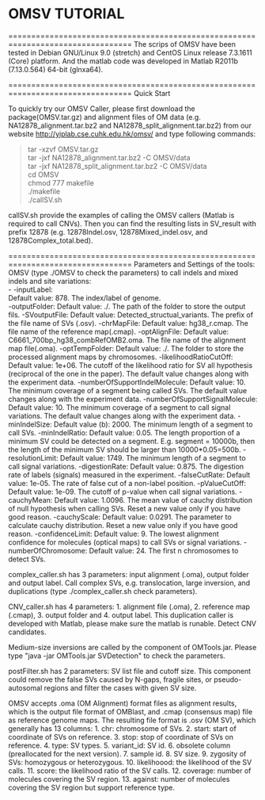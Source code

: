 # OMSV TUTORIAL
=================================================================================
The scrips of OMSV have been tested in Debian GNU/Linux 9.0 (stretch) and CentOS Linux release 7.3.1611 (Core) platform. And the matlab code was developed in Matlab R2011b (7.13.0.564) 64-bit (glnxa64).

=================================================================================
Quick Start

To quickly try our OMSV Caller, please first download the package(OMSV.tar.gz) and alignment files of OM data (e.g. NA12878\_alignment.tar.bz2 and NA12878_split_alignment.tar.bz2) from our website http://yiplab.cse.cuhk.edu.hk/omsv/ and type following commands:  
>tar -xzvf OMSV.tar.gz  
>tar -jxf NA12878\_alignment.tar.bz2 -C OMSV/data  
>tar -jxf NA12878\_split\_alignment.tar.bz2 -C OMSV/data  
>cd OMSV  
>chmod 777 makefile  
>./makefile  
>./callSV.sh

callSV.sh provide the examples of calling the OMSV callers (Matlab is required to call CNVs). Then you can find the resulting lists in SV\_result with prefix 12878 (e.g. 12878Indel.osv, 12878Mixed\_indel.osv, and 12878Complex\_total.bed).

=================================================================================
Parameters and Settings of the tools:  
	OMSV (type ./OMSV to check the parameters) to call indels and mixed indels and site variations:  
		-  -inputLabel:  
			Default value: 878. The index/label of genome.  
		-outputFolder:
			Default value: ./. The path of the folder to store the output fils.
		-SVoutputFile:
			Default value: Detected_structual_variants. The prefix of the file name of SVs (.osv).
		-chrMapFile:
			Default value: hg38_r.cmap. The file name of the reference map(.cmap).
		-optAlignFile:
			Default value: C6661_700bp_hg38_combRefOMB2.oma. The file name of the alignment map file(.oma).
		-optTempFolder:
			Default value: ./. The folder to store the processed alignment maps by chromosomes.
		-likelihoodRatioCutOff:
			Default value: 1e+06. The cutoff of the likelihood ratio for SV all hypothesis (reciprocal of the one in the paper). The default value changes along with the experiment data.
		-numberOfSupportIndelMolecule:
			Default value: 10. The minimum coverage of a segment being called SVs. The default value changes along with the experiment data.
		-numberOfSupportSignalMolecule:
			Default value: 10. The minimum coverage of a segment to call signal variations. The default value changes along with the experiment data.
		-minIndelSize:
			Default value (b): 2000. The minimum length of a segment to call SVs.
		-minIndelRatio:
			Default value: 0.05. The length proportion of a minimum SV could be detected on a segment. E.g. segment = 10000b, then the length of the minimum SV should be larger than 10000*0.05=500b.
		-resolutionLimit:
			Default value: 1749. The minimum length of a segment to call signal variations.
		-digestionRate:
			Default value: 0.875. The digestion rate of labels (signals) measured in the experiment.
		-falseCutRate:
			Default value: 1e-05. The rate of false cut of a non-label position.
		-pValueCutOff:
			Default value: 1e-09. The cutoff of p-value when call signal variations.
		-cauchyMean:
			Default value: 1.0096. The mean value of cauchy distribution of null hypothesis when calling SVs. Reset a new value only if you have good reason.
		-cauchyScale:
			Default value: 0.0291. The parameter to calculate cauchy distribution. Reset a new value only if you have good reason.
		-confidenceLimit:
			Default value: 9. The lowest alignment confidence for molecules (optical maps) to call SVs or signal variations.
		-numberOfChromosome:
			Default value: 24. The first n chromosomes to detect SVs.

   complex\_caller.sh has 3 parameters: input alignment (.oma), output folder and output label. Call complex SVs, e.g. translocation, large inversion, and duplications (type ./complex_caller.sh check parameters).

   CNV\_caller.sh has 4 parameters: 1. alignment file (.oma), 2. reference map (.cmap), 3. output folder and 4. output label. This duplication caller is developed with Matlab, please make sure the matlab is runable. Detect CNV candidates.

   Medium-size inversions are called by the component of OMTools.jar. Please type "java -jar OMTools.jar SVDetection" to check the parameters.

   postFilter.sh has 2 parameters: SV list file and cutoff size. This component could remove the false SVs caused by N-gaps, fragile sites, or pseudo-autosomal regions and filter the cases with given SV size.



OMSV accepts .oma (OM Alignment) format files as alignment results, which is the output file format of OMBlast, and .cmap (consensus map) file as reference genome maps.
The resulting file format is .osv (OM SV), which generally has 13 columns:
	1. chr: chromosome of SVs.
	2. start: start of coordinate of SVs on reference.
	3. stop: stop of coordinate of SVs on reference.
	4. type: SV types.
	5. variant\_id: SV id.
	6. obsolete column (preallocated for the next version).
	7. sample id.
	8. SV size.
	9. zygosity of SVs: homozygous or heterozygous.
	10. likelihoood: the likelihood of the SV calls.
	11. score: the likelihood ratio of the SV calls.
	12. coverage: number of molecules covering the SV region.
	13. against: number of molecules covering the SV region but support reference type.
